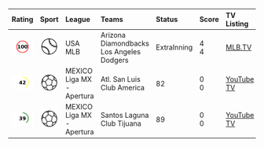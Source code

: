 | Rating                                                                                                                                   | Sport                                                                                                            | League                       | Teams                                       | Status      | Score   | TV Listing                                                                      |
|:-----------------------------------------------------------------------------------------------------------------------------------------|:-----------------------------------------------------------------------------------------------------------------|:-----------------------------|:--------------------------------------------|:------------|:--------|:--------------------------------------------------------------------------------|
| <img src="https://raw.githubusercontent.com/BlakeDuncan25/Donut-SVG-Ratings/bac4e4a278175106499642192132b1786a9aec38/100.svg" alt="100"> | <img src="https://raw.githubusercontent.com/BlakeDuncan25/Donut-SVG-Ratings/master/baseball.png" alt="Baseball"> | USA<br>MLB                   | Arizona Diamondbacks<br>Los Angeles Dodgers | ExtraInning | 4<br>4  | <a href="https://www.mlb.com/live-stream-games">MLB.TV</a>                      |
| <img src="https://raw.githubusercontent.com/BlakeDuncan25/Donut-SVG-Ratings/bac4e4a278175106499642192132b1786a9aec38/42.svg" alt="42">   | <img src="https://raw.githubusercontent.com/BlakeDuncan25/Donut-SVG-Ratings/master/soccer.png" alt="Soccer">     | MEXICO<br>Liga MX - Apertura | Atl. San Luis<br>Club America               | 82          | 0<br>0  | <a href="https://tv.youtube.com/browse/UCXyaZYAYAU1MQx1N37IbqAA">YouTube TV</a> |
| <img src="https://raw.githubusercontent.com/BlakeDuncan25/Donut-SVG-Ratings/bac4e4a278175106499642192132b1786a9aec38/39.svg" alt="39">   | <img src="https://raw.githubusercontent.com/BlakeDuncan25/Donut-SVG-Ratings/master/soccer.png" alt="Soccer">     | MEXICO<br>Liga MX - Apertura | Santos Laguna<br>Club Tijuana               | 89          | 0<br>0  | <a href="https://tv.youtube.com/browse/UCXyaZYAYAU1MQx1N37IbqAA">YouTube TV</a> |